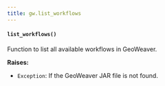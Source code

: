 ```yaml
---
title: gw.list_workflows
---
```

#### `list_workflows()`

Function to list all available workflows in GeoWeaver.

**Raises:**

- `Exception`: If the GeoWeaver JAR file is not found.


